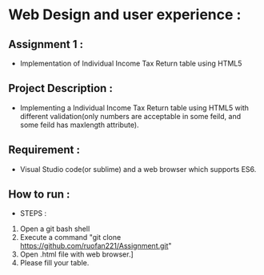 # Web Design and user experience :
## Assignment 1 : 
* Implementation of Individual Income Tax Return table using HTML5

## Project Description : 
* Implementing a Individual Income Tax Return table using HTML5 with different validation(only numbers are acceptable in some feild, and some feild has maxlength attribute).


## Requirement :
* Visual Studio code(or sublime) and a web browser which supports ES6. 


## How to run :
* STEPS :
1. Open a git bash shell
2. Execute a command "git clone https://github.com/ruofan221/Assignment.git"
3. Open .html file with web browser.]
4. Please fill your table.
